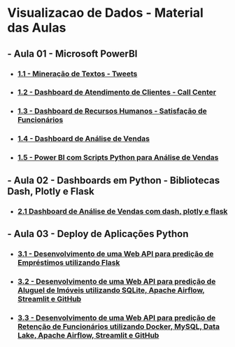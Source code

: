 # Visualizacao de Dados - Material das Aulas

## - Aula 01 - Microsoft PowerBI

* ### [1.1 - Mineração de Textos - Tweets]()

* ### [1.2 - Dashboard de Atendimento de Clientes - Call Center]()

* ### [1.3 - Dashboard de Recursos Humanos - Satisfação de Funcionários]()

* ### [1.4 - Dashboard de Análise de Vendas]()

* ### [1.5 - Power BI com Scripts Python para Análise de Vendas]()


## - Aula 02 - Dashboards em Python - Bibliotecas Dash, Plotly e Flask

* ### [2.1 Dashboard de Análise de Vendas com dash, plotly e flask]()

## - Aula 03 - Deploy de Aplicações Python

* ### [3.1 - Desenvolvimento de uma Web API para predição de Empréstimos utilizando Flask]()

* ### [3.2 - Desenvolvimento de uma Web API para predição de Aluguel de Imóveis utilizando SQLite, Apache Airflow, Streamlit e GitHub]()

* ### [3.3 - Desenvolvimento de uma Web API para predição de Retenção de Funcionários utilizando Docker, MySQL, Data Lake, Apache Airflow, Streamlit e GitHub]()







